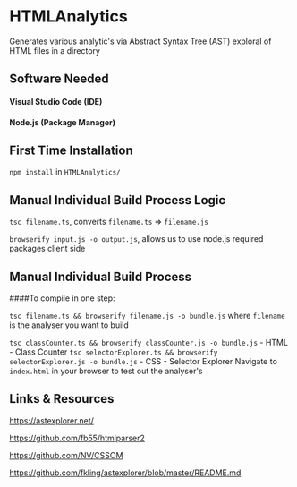 # HTMLAnalytics
Generates various analytic's via Abstract Syntax Tree (AST) exploral of HTML files in a directory
## Software Needed
#### Visual Studio Code (IDE)
#### Node.js (Package Manager)

## First Time Installation
`npm install` in `HTMLAnalytics/`

## Manual Individual Build Process Logic
`tsc filename.ts`, converts `filename.ts` => `filename.js`

`browserify input.js -o output.js`, allows us to use node.js required packages client side

## Manual Individual Build Process
####To compile in one step:

`tsc filename.ts && browserify filename.js -o bundle.js` where `filename` is the analyser you want to build

`tsc classCounter.ts && browserify classCounter.js -o bundle.js` - HTML - Class Counter
`tsc selectorExplorer.ts && browserify selectorExplorer.js -o bundle.js` - CSS - Selector Explorer
Navigate to `index.html` in your browser to test out the analyser's 

## Links & Resources
https://astexplorer.net/

https://github.com/fb55/htmlparser2

https://github.com/NV/CSSOM

https://github.com/fkling/astexplorer/blob/master/README.md

